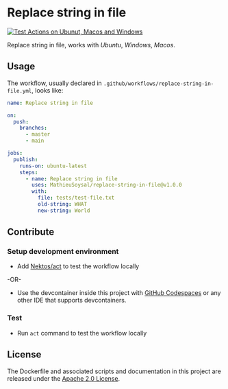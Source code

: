 # Replace string in file

[![Test Actions on Ubunut, Macos and Windows](https://github.com/MathieuSoysal/replace-string-in-file/actions/workflows/test-actions.yml/badge.svg)](https://github.com/MathieuSoysal/replace-string-in-file/actions/workflows/test-actions.yml)

Replace string in file, works with *Ubuntu*, *Windows*, *Macos*.

## Usage

The workflow, usually declared in `.github/workflows/replace-string-in-file.yml`, looks like:
```YAML
name: Replace string in file

on:
  push:
    branches:
      - master
      - main

jobs:
  publish:
    runs-on: ubuntu-latest
    steps:
      - name: Replace string in file
        uses: MathieuSoysal/replace-string-in-file@v1.0.0
        with:
          file: tests/test-file.txt
          old-string: WHAT
          new-string: World
```

## Contribute

### Setup development environment

- Add [Nektos/act](https://www.github.com/nektos/act) to test the workflow locally

-OR-

- Use the devcontainer inside this project with [GitHub Codespaces](https://docs.github.com/fr/codespaces/getting-started/quickstart) or any other IDE that supports devcontainers.

### Test

- Run `act` command to test the workflow locally

## License
The Dockerfile and associated scripts and documentation in this project are released under the [Apache 2.0 License](https://github.com/MathieuSoysal/Javadoc-publisher.yml/blob/main/LICENSE).

